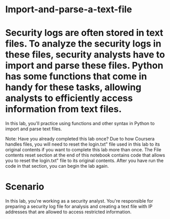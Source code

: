 # Import-and-parse-a-text-file
# Security logs are often stored in text files. To analyze the security logs in these files, security analysts have to import and parse these files. Python has some functions that come in handy for these tasks, allowing analysts to efficiently access information from text files.

In this lab, you'll practice using functions and other syntax in Python to import and parse text files.

Note: Have you already completed this lab once? Due to how Coursera handles files, you will need to reset the login.txt" file used in this lab to its original contents if you want to complete this lab more than once. The File contents reset section at the end of this notebook contains code that allows you to reset the login.txt" file to its original contents. After you have run the code in that section, you can begin the lab again.

# Scenario
In this lab, you're working as a security analyst. You're responsible for preparing a security log file for analysis and creating a text file with IP addresses that are allowed to access restricted information.
